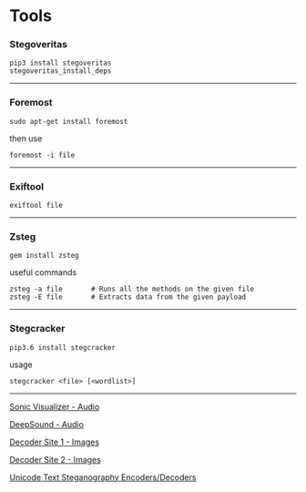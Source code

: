 # Tools

### Stegoveritas

    pip3 install stegoveritas
    stegoveritas_install_deps
___

### Foremost

    sudo apt-get install foremost
then use

    foremost -i file
___

### Exiftool
    exiftool file
___
  
### Zsteg

    gem install zsteg
useful commands

    zsteg -a file       # Runs all the methods on the given file
    zsteg -E file       # Extracts data from the given payload

___
### Stegcracker

    pip3.6 install stegcracker
usage

    stegcracker <file> [<wordlist>]
    
___

[Sonic Visualizer - Audio](https://www.sonicvisualiser.org/)

[DeepSound - Audio](http://jpinsoft.net/deepsound/download.aspx)

[Decoder Site 1 - Images](https://futureboy.us/stegano/decinput.html)

[Decoder Site 2 - Images](https://stylesuxx.github.io/steganography/)

[Unicode Text Steganography Encoders/Decoders](https://www.irongeek.com/i.php?page=security/unicode-steganography-homoglyph-encoder)
 
 
